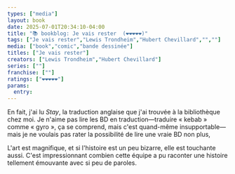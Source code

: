```yaml
---
types: ["media"]
layout: book
date: 2025-07-01T20:34:10-04:00
title: "📚 bookblog: Je vais rester  (❤️❤️❤️❤️❤️)"
tags: ["Je vais rester","Lewis Trondheim","Hubert Chevillard","",""]
media: ["book","comic","bande dessinée"]
titles: ["Je vais rester"]
creators: ["Lewis Trondheim","Hubert Chevillard"]
series: [""]
franchise: [""]
ratings: ["❤️❤️❤️❤️❤️"]
params:
  entry: 
---
```


En fait, j'ai lu *Stay*, la traduction anglaise que j'ai trouvée à la bibliothèque chez moi. Je n'aime pas lire les BD en traduction—traduire « kebab » comme « gyro », ça se comprend, mais c'est quand-même insupportable—mais je ne voulais pas rater la possibilité de lire une vraie BD non plus,

L'art est magnifique, et si l'histoire est un peu bizarre, elle est touchante aussi. C'est impressionnant combien cette équipe a pu raconter une histoire tellement émouvante avec si peu de paroles.